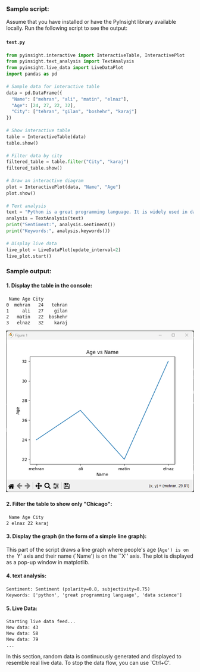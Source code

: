 ### Sample script:
Assume that you have installed or have the PyInsight library available locally. Run the following script to see the output:

#### `test.py`
```python
from pyinsight.interactive import InteractiveTable, InteractivePlot
from pyinsight.text_analysis import TextAnalysis
from pyinsight.live_data import LiveDataPlot
import pandas as pd

# Sample data for interactive table
data = pd.DataFrame({
  "Name": ["mehran", "ali", "matin", "elnaz"],
  "Age": [24, 27, 22, 32],
  "City": ["tehran", "gilan", "boshehr", "karaj"]
})

# Show interactive table
table = InteractiveTable(data)
table.show()

# Filter data by city
filtered_table = table.filter("City", "karaj")
filtered_table.show()

# Draw an interactive diagram
plot = InteractivePlot(data, "Name", "Age")
plot.show()

# Text analysis
text = "Python is a great programming language. It is widely used in data science."
analysis = TextAnalysis(text)
print("Sentiment:", analysis.sentiment())
print("Keywords:", analysis.keywords())

# Display live data
live_plot = LiveDataPlot(update_interval=2)
live_plot.start()
```

### Sample output:

#### 1. **Display the table in the console:**
```
 Name Age City
0  mehran   24   tehran
1     ali   27    gilan
2   matin   22  boshehr
3   elnaz   32    karaj
```

![text](doc-1.png)

#### 2. **Filter the table to show only "Chicago":**
```
 Name Age City
2 elnaz 22 karaj
```

#### 3. **Display the graph (in the form of a simple line graph):**

This part of the script draws a line graph where people's age (`Age') is on the `Y' axis and their name (`Name') is on the ``X'' axis. The plot is displayed as a pop-up window in matplotlib.

#### 4. **text analysis:**
```
Sentiment: Sentiment (polarity=0.8, subjectivity=0.75)
Keywords: ['python', 'great programming language', 'data science']
```

#### 5. **Live Data:**
```
Starting live data feed...
New data: 43
New data: 58
New data: 79
...
```
In this section, random data is continuously generated and displayed to resemble real live data. To stop the data flow, you can use `Ctrl+C'.
